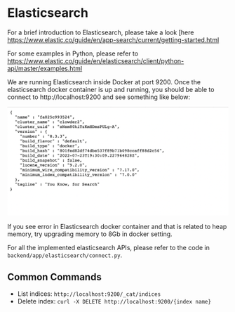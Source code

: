 # Elasticsearch

For a brief introduction to Elasticsearch, please take a look [here https://www.elastic.co/guide/en/app-search/current/getting-started.html

For some examples in Python, please refer to https://www.elastic.co/guide/en/elasticsearch/client/python-api/master/examples.html

We are running Elasticsearch inside Docker at port 9200. Once the elasticsearch docker container is up and running, 
you should be able to connect to http://localhost:9200 and see something like below:

![Connect to elasticsearch](img/elasticsearch1.png)

If you see error in Elasticsearch docker container and that is related to heap memory, try upgrading memory to 
8Gb in docker setting.
 
For all the implemented elasticsearch APIs, please refer to the code in `backend/app/elasticsearch/connect.py`. 

## Common Commands

* List indices: `http://localhost:9200/_cat/indices`
* Delete index: `curl -X DELETE http://localhost:9200/{index name}`